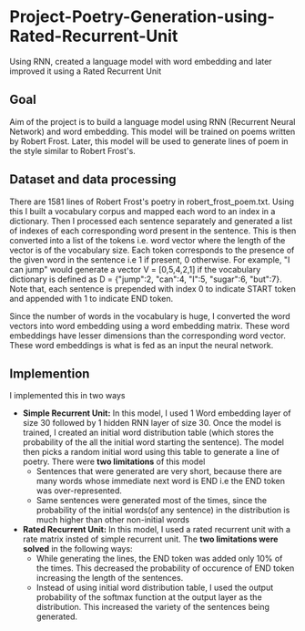 Project-Poetry-Generation-using-Rated-Recurrent-Unit
====================================================
Using RNN, created a language model with word embedding and later improved it using a Rated Recurrent Unit

Goal
----
Aim of the project is to build a language model using RNN (Recurrent Neural Network) and word embedding. This model will be trained on poems written by Robert Frost. Later, this model will be used to generate lines of poem in the style similar to Robert Frost's.

Dataset and data processing
---------------------------
There are 1581 lines of Robert Frost's poetry in robert_frost_poem.txt. Using this I built a vocabulary corpus and mapped each word to an index in a dictionary. Then I processed each sentence separately and generated a list of indexes of each corresponding word present in the sentence. This is then converted into a list of the tokens i.e. word vector where the length of the vector is of the vocabulary size. Each token corresponds to the presence of the given word in the sentence i.e 1 if present, 0 otherwise. For example, "I can jump" would generate a vector V = [0,5,4,2,1] if the vocabulary dictionary is defined as D = {"jump":2, "can":4, "I":5, "sugar":6, "but":7}. Note that, each sentence is prepended with index 0 to indicate START token and appended with 1 to indicate END token.

Since the number of words in the vocabulary is huge, I converted the word vectors into word embedding using a word embedding matrix. These word embeddings have lesser dimensions than the corresponding word vector. These word embeddings is what is fed as an input the neural network. 

Implemention
------------
I implemented this in two ways
* **Simple Recurrent Unit:**  In this model, I used 1 Word embedding layer of size 30 followed by 1 hidden RNN layer of size 30. Once the model is trained, I created an initial word distribution table (which stores the probability of the all the initial word starting the sentence). The model then picks a random initial word using this table to generate a line of poetry. There were **two limitations** of this model
  * Sentences that were generated are very short, because there are many words whose immediate next word is END i.e the END token was over-represented.
  * Same sentences were generated most of the times, since the probability of the initial words(of any sentence) in the distribution is much higher than other non-initial words
* **Rated Recurrent Unit:** In this model, I used a rated recurrent unit with a rate matrix insted of simple recurrent unit. The **two limitations were solved** in the following ways:
  * While generating the lines, the END token was added only 10% of the times. This decreased the probability of occurence of END token increasing the length of the sentences.
  * Instead of using initial word distribution table, I used the output probability of the softmax function at the output layer as the distribution. This increased the variety of the sentences being generated.
